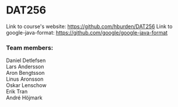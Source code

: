# DAT256

Link to course's website: https://github.com/hburden/DAT256
Link to google-java-format: https://github.com/google/google-java-format

### Team members:  
Daniel Detlefsen  
Lars Andersson  
Aron Bengtsson  
Linus Aronsson  
Oskar Lenschow  
Erik Tran  
André Höjmark  
